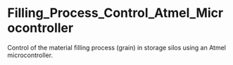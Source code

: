 # Filling_Process_Control_Atmel_Microcontroller
Control of the material filling process (grain) in storage silos using an Atmel microcontroller.

